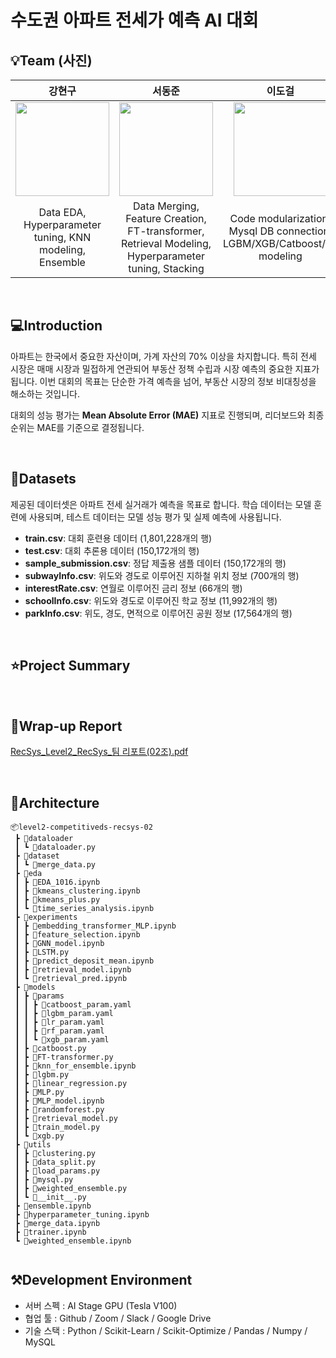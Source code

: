# 수도권 아파트 전세가 예측 AI 대회

## 💡Team (사진)

| 강현구 | 서동준 | 이도걸 | 이수미 | 최윤혜 |
|:---:|:---:|:---:|:---:|:---:|
| <img src="https://github.com/user-attachments/assets/92253cc6-6b10-4245-a2c0-d2890cdad1b5" width="150" height="150"/> | <img src="https://github.com/user-attachments/assets/67d55bee-4817-4401-98aa-d276a00546ad" width="150" height="150"/> | <img src="https://github.com/user-attachments/assets/896c0009-4741-42c1-a8f5-ae66ba33397b" width="150" height="150"/> | <img src="https://github.com/user-attachments/assets/f649e5ee-c338-4883-aad0-9a77f3fe2381" width="150" height="150"/> | <img src="https://github.com/user-attachments/assets/b3de7f45-454e-4907-a618-c653f381a4d6" width="150" height="150"/> |
| Data EDA, Hyperparameter tuning, KNN modeling, Ensemble | Data Merging, Feature Creation, FT-transformer, Retrieval Modeling, Hyperparameter tuning, Stacking | Code modularization, Mysql DB connection, LGBM/XGB/Catboost/RF modeling | Time series analysis, LSTM modeling, Feature selection work, Clustering, Data Merging, Ensemble | Deep learning modeling, MLP, GNN modeling, Added features to the dataset |


</br>

## 💻Introduction
아파트는 한국에서 중요한 자산이며, 가계 자산의 70% 이상을 차지합니다. 특히 전세 시장은 매매 시장과 밀접하게 연관되어 부동산 정책 수립과 시장 예측의 중요한 지표가 됩니다. 이번 대회의 목표는 단순한 가격 예측을 넘어, 부동산 시장의 정보 비대칭성을 해소하는 것입니다.

대회의 성능 평가는 **Mean Absolute Error (MAE)** 지표로 진행되며, 리더보드와 최종 순위는 MAE를 기준으로 결정됩니다.

</br>

## 💾Datasets
제공된 데이터셋은 아파트 전세 실거래가 예측을 목표로 합니다. 학습 데이터는 모델 훈련에 사용되며, 테스트 데이터는 모델 성능 평가 및 실제 예측에 사용됩니다.
- **train.csv**: 대회 훈련용 데이터 (1,801,228개의 행)
- **test.csv**: 대회 추론용 데이터 (150,172개의 행)
- **sample_submission.csv**: 정답 제출용 샘플 데이터 (150,172개의 행)
- **subwayInfo.csv**: 위도와 경도로 이루어진 지하철 위치 정보 (700개의 행)
- **interestRate.csv**: 연월로 이루어진 금리 정보 (66개의 행)
- **schoolInfo.csv**: 위도와 경도로 이루어진 학교 정보 (11,992개의 행)
- **parkInfo.csv**: 위도, 경도, 면적으로 이루어진 공원 정보 (17,564개의 행)


</br>

## ⭐Project Summary


</br>

## 📑Wrap-up Report
[RecSys_Level2_RecSys_팀 리포트(02조).pdf]()


</br>

## 📂Architecture
```
📦level2-competitiveds-recsys-02
 ┣ 📂dataloader
 ┃ ┗ 📜dataloader.py
 ┣ 📂dataset
 ┃ ┗ 📜merge_data.py
 ┣ 📂eda
 ┃ ┣ 📜EDA_1016.ipynb
 ┃ ┣ 📜kmeans_clustering.ipynb
 ┃ ┣ 📜kmeans_plus.py
 ┃ ┗ 📜time_series_analysis.ipynb
 ┣ 📂experiments
 ┃ ┣ 📜embedding_transformer_MLP.ipynb
 ┃ ┣ 📜feature_selection.ipynb
 ┃ ┣ 📜GNN_model.ipynb
 ┃ ┣ 📜LSTM.py
 ┃ ┣ 📜predict_deposit_mean.ipynb
 ┃ ┣ 📜retrieval_model.ipynb
 ┃ ┗ 📜retrieval_pred.ipynb
 ┣ 📂models
 ┃ ┣ 📂params
 ┃ ┃ ┣ 📜catboost_param.yaml
 ┃ ┃ ┣ 📜lgbm_param.yaml
 ┃ ┃ ┣ 📜lr_param.yaml
 ┃ ┃ ┣ 📜rf_param.yaml
 ┃ ┃ ┗ 📜xgb_param.yaml
 ┃ ┣ 📜catboost.py
 ┃ ┣ 📜FT-transformer.py
 ┃ ┣ 📜knn_for_ensemble.ipynb
 ┃ ┣ 📜lgbm.py
 ┃ ┣ 📜linear_regression.py
 ┃ ┣ 📜MLP.py
 ┃ ┣ 📜MLP_model.ipynb
 ┃ ┣ 📜randomforest.py
 ┃ ┣ 📜retrieval_model.py
 ┃ ┣ 📜train_model.py
 ┃ ┗ 📜xgb.py
 ┣ 📂utils
 ┃ ┣ 📜clustering.py
 ┃ ┣ 📜data_split.py
 ┃ ┣ 📜load_params.py
 ┃ ┣ 📜mysql.py
 ┃ ┣ 📜weighted_ensemble.py
 ┃ ┗ 📜__init__.py
 ┣ 📜ensemble.ipynb
 ┣ 📜hyperparameter_tuning.ipynb
 ┣ 📜merge_data.ipynb
 ┣ 📜trainer.ipynb
 ┗ 📜weighted_ensemble.ipynb
            
```

## ⚒️Development Environment
- 서버 스펙 : AI Stage GPU (Tesla V100)
- 협업 툴 : Github / Zoom / Slack / Google Drive 
- 기술 스택 : Python / Scikit-Learn / Scikit-Optimize / Pandas / Numpy / MySQL
